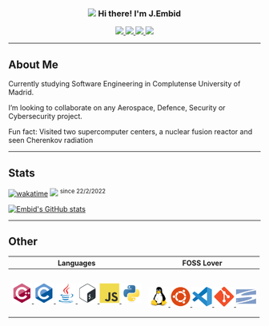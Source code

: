 <div>
    <h3 align="center"><img src="https://media.giphy.com/media/hvRJCLFzcasrR4ia7z/giphy.gif" width="20px"> Hi there! I'm J.Embid</h3>
  
  <p align="center"> 
    <a href="https://t.me/juan_embid" target="_blank"> <img src="https://img.shields.io/badge/-@juan__embid-%23181717?style=flat-square&logo=telegram"> </a> 
    <a href="https://github.com/juan-embid" target="_blank"> <img src="https://img.shields.io/badge/-@juan--embid-%23181717?style=flat-square&logo=github"> </a> 
    <a href="mailto:juan.embid@protonmail.com" target="_blank"> <img src="https://img.shields.io/badge/-@juan.embid-%23181717?style=flat-square&logo=protonmail"> </a> 
    <a href="https://linkedin.com/in/juan-embid-sánchez-365211169" target="_blank"> <img src="https://img.shields.io/badge/-@Juan%20Embid%20Sánchez-%23181717?style=flat-square&logo=linkedin"> </a>
  </p>
</div>

___

## About Me

Currently studying Software Engineering in Complutense University of Madrid.

I’m looking to collaborate on any Aerospace, Defence, Security or Cybersecurity project.
  
Fun fact: Visited two supercomputer centers, a nuclear fusion reactor and seen Cherenkov radiation

___

## Stats

[![wakatime](https://wakatime.com/badge/user/488c838b-faea-4515-a9d8-8b287a14e316.svg)](https://wakatime.com/@488c838b-faea-4515-a9d8-8b287a14e316)
[![](https://komarev.com/ghpvc/?username=Juan-Embid&color=ffabb7&style=flat-square)](https://github.com/juan-embid)
<sup>since 22/2/2022</sup>

[![Embid's GitHub stats](https://github-readme-stats.vercel.app/api?username=juan-embid&show_icons=true&theme=github_dark&hide=stars)](https://github.com/juan-embid)



___

## Other

Languages | FOSS Lover |
| ----------- | ----------- |
|<p align="center"> 
  <a href="https://m.cplusplus.com/reference/" target="_blank"> <img src="https://raw.githubusercontent.com/devicons/devicon/master/icons/cplusplus/cplusplus-original.svg" alt="cplusplus" width="40" height="40"/> </a> <a href="https://en.wikipedia.org/wiki/C_(programming_language)" target="_blank"> <img src="https://github.com/devicons/devicon/blob/master/icons/c/c-original.svg" alt="c" width="40" height="40"/> </a> <a href="https://www.oracle.com/java/" target="_blank"> <img src="https://github.com/devicons/devicon/blob/master/icons/java/java-original.svg" alt="java" width="40" height="40"/> </a> <a href="https://www.gnu.org/software/bash/" target="_blank"> <img src="https://github.com/devicons/devicon/blob/master/icons/bash/bash-original.svg" alt="bash" width="40" height="40"/> </a> <a href="https://www.javascript.com/" target="_blank"> <img src="https://raw.githubusercontent.com/devicons/devicon/1119b9f84c0290e0f0b38982099a2bd027a48bf1/icons/javascript/javascript-original.svg" alt="Javascript" width="40" height="40"/> </a> <a href="https://www.python.org" target="_blank"> <img src="https://raw.githubusercontent.com/devicons/devicon/master/icons/python/python-original.svg" alt="python" width="40" height="40"/> </a> </p> |<p align=""> <a href="https://www.linux.org/" target="_blank"> <img src="https://github.com/devicons/devicon/blob/master/icons/linux/linux-original.svg" alt="linux" width="40" height="40"/> </a> <a href="https://ubuntu.com/" target="_blank"> <img src="https://github.com/devicons/devicon/blob/master/icons/ubuntu/ubuntu-plain.svg" alt="ubuntu" width="40" height="40"/> </a> <a href="https://code.visualstudio.com/" target="_blank"> <img src="https://github.com/devicons/devicon/blob/master/icons/vscode/vscode-original.svg" alt="vscode" width="40" height="40"/> </a> <a href="https://git-scm.com/" target="_blank"> <img src="https://github.com/devicons/devicon/blob/master/icons/git/git-original.svg" alt="git" width="40" height="40"/> </a> <a href="https://subversion.apache.org/" target="_blank"> <img src="https://github.com/devicons/devicon/blob/master/icons/subversion/subversion-original.svg" alt="subversion" width="40" height="40"/> </a> </p> |
